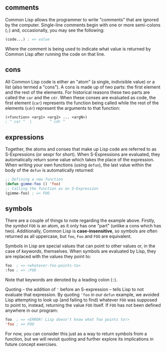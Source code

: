 ## comments

Common Lisp allows the programmer to write "comments" that are ignored by the
computer. Single-line comments begin with one or more semi-colons (`;`) and,
occasionally, you may see the following:

```lisp
(code...) ; => value
```

Where the comment is being used to indicate what value is returned by Common
Lisp after running the code on that line.

## cons

All Common Lisp code is either an "atom" (a single, indivisible value) or a list
(also termed a "cons"). A cons is made up of two parts: the first element and
the rest of the elements. For historical reasons these two parts are called the
`car` and the `cdr`. When these conses are evaluated as code, the first element
(`car`) represents the function being called while the rest of the elements
(`cdr`) represent the arguments to that function:

```lisp
(<function> <arg1> <arg2> ... <argN>)
; ^ car ^  |        ^ cdr ^
```

## expressions

Together, the atoms and conses that make up Lisp code are referred to as
S-Expressions (or sexpr for short). When S-Expressions are evaluated, they
automatically return some value which takes the place of the expression. When
writing your own functions (using `defun`), the last value within the body of
the `defun` is automatically returned:

```lisp
;; Defining a new function
(defun gimme-foo () 'foo)
;; Calling the function as an S-Expression
(gimme-foo) ; => FOO
```

## symbols

There are a couple of things to note regarding the example above. Firstly, the
_symbol_ `FOO` is an atom, as it only has one "part" (unlike a cons which has
two). Additionally, Common Lisp is **case-insensitive**, so symbols are often
returned as all uppercase, but `foo`, `Foo` and `FOO` are equivalent.

Symbols in Lisp are special values that can point to other values or, in the
case of _keywords_, themselves. When symbols are evaluated by Lisp, they are
replaced with the values they point to:

```lisp
foo  ; => <whatever-foo-points-to>
:foo ; => :FOO
```

Note that keywords are denoted by a leading colon (`:`).

Quoting – the addition of `'` before an S-expression – tells Lisp to not
evaluate that expression. By quoting `'foo` in our `defun` example, we avoided
Lisp attempting to look up (and failing to find) whatever `FOO` was supposed to
point to, instead, returning the value `FOO` itself. If `FOO` has not been
defined anywhere in our program:

```lisp
foo  ; => <ERROR! Lisp doesn't know what foo points to!>
'foo ; => FOO
```

For now, you can consider this just as a way to return symbols from a function,
but we will revisit quoting and further explore its implications in future
concept exercises.
